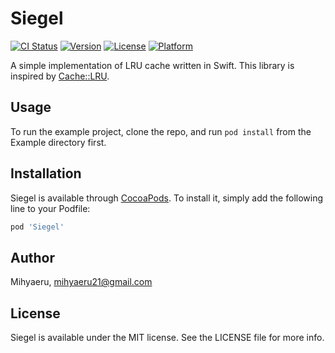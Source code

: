 # Siegel

[![CI Status](http://img.shields.io/travis/mihyaeru21/Siegel.svg?style=flat)](https://travis-ci.org/mihyaeru21/Siegel)
[![Version](https://img.shields.io/cocoapods/v/Siegel.svg?style=flat)](http://cocoapods.org/pods/Siegel)
[![License](https://img.shields.io/cocoapods/l/Siegel.svg?style=flat)](http://cocoapods.org/pods/Siegel)
[![Platform](https://img.shields.io/cocoapods/p/Siegel.svg?style=flat)](http://cocoapods.org/pods/Siegel)

A simple implementation of LRU cache written in Swift.
This library is inspired by [Cache::LRU](https://metacpan.org/pod/Cache::LRU).

## Usage

To run the example project, clone the repo, and run `pod install` from the Example directory first.

## Installation

Siegel is available through [CocoaPods](http://cocoapods.org). To install
it, simply add the following line to your Podfile:

```ruby
pod 'Siegel'
```

## Author

Mihyaeru, mihyaeru21@gmail.com

## License

Siegel is available under the MIT license. See the LICENSE file for more info.
